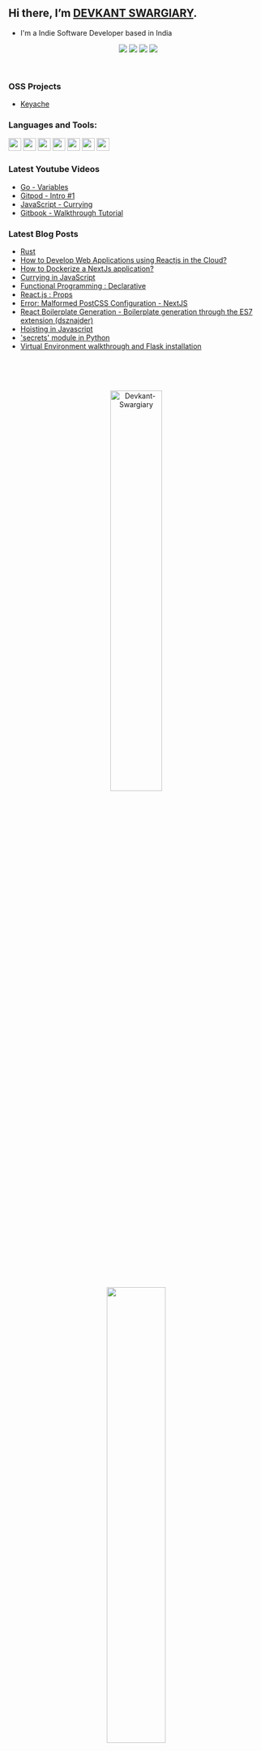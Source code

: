 ## Hi there, I’m [DEVKANT SWARGIARY][website].

- I'm a Indie Software Developer based in India


<p align="center">
  &nbsp;
  <a href="https://www.devoss.in/"><img src="https://img.shields.io/badge/Website-00008B?style=for-the-badge&logo=website&logoColor=white"></a>
  <a href="https://www.youtube.com/channel/UCVSo6oM9UEwmbh8BH8Fx3bQ"><img src="https://img.shields.io/badge/YouTube-FF0000?style=for-the-badge&logo=youtube&logoColor=white"></a>
    <a href="https://twitter.com/devkant21"><img src="https://img.shields.io/badge/Twitter-1DA1F2?style=for-the-badge&logo=twitter&logoColor=white" /></a>
  <a href="https://dev21.hashnode.dev/"><img src="https://img.shields.io/badge/Hashnode-00008B?style=for-the-badge&logo=hashnode&logoColor=white" /></a>
</p>

<br />

### OSS Projects

<!-- OSS Projects:START -->

- [Keyache](https://www.npmjs.com/package/keyache)

<!-- OSS Projects:END -->

### Languages and Tools:


<code><img height="25" src="https://upload.wikimedia.org/wikipedia/commons/6/6a/JavaScript-logo.png?20120221235433"></code>
<code><img height="25" src="https://upload.wikimedia.org/wikipedia/commons/thumb/4/4c/Typescript_logo_2020.svg/1024px-Typescript_logo_2020.svg.png?20210506173343"></code>
<code><img height="25" src="https://upload.wikimedia.org/wikipedia/commons/thumb/a/a7/React-icon.svg/1024px-React-icon.svg.png?20220125121207"></code>
<code><img height="25" src="https://decodenatura.com/static/fb8aa1bb70c9925ce1ae22dc2711b343/nextjs-logo.png"></code>
<code><img height="25" src="https://w7.pngwing.com/pngs/856/814/png-transparent-rust-system-programming-language-computer-programming-rusted-miscellaneous-computer-programming-bicycle-part.png"></code>
<code><img height="25" src="https://cdn.jsdelivr.net/gh/devicons/devicon/icons/git/git-original.svg"></code>
<code><img height="25" src="https://w7.pngwing.com/pngs/907/608/png-transparent-solidity-ethereum-smart-contract-blockchain-neo-others-angle-triangle-logo.png"></code>
<br />

### Latest Youtube Videos

<!-- YOUTUBE-VIDEO-LIST:START -->

- [Go - Variables](https://www.youtube.com/watch?v=6f8GffalM3Q)
- [Gitpod - Intro #1](https://www.youtube.com/watch?v=e3wSrWcs4_E)
- [JavaScript - Currying](https://www.youtube.com/watch?v=vM6bpuzudcU&t=18s)
- [Gitbook - Walkthrough Tutorial](https://www.youtube.com/watch?v=-RfWmoXE3z4&t=646s)
<!-- YOUTUBE-VIDEO-LIST:END -->

### Latest Blog Posts

<!-- BLOG-POST-LIST:START -->
- [Rust](https://www.devoss.in/posts/rust)
- [How to Develop Web Applications using Reactjs in the Cloud?](https://fuelerhq.hashnode.dev/how-to-develop-web-applications-using-reactjs-in-the-cloud)
- [How to Dockerize a NextJs application?](https://dev21.hashnode.dev/how-to-dockerize-a-nextjs-application)
- [Currying in JavaScript](https://dev21.hashnode.dev/currying-in-javascript)
- [Functional Programming : Declarative](https://dev21.hashnode.dev/functional-programming-declarative)
- [React.js : Props](https://dev21.hashnode.dev/reactjs-props)
- [Error: Malformed PostCSS Configuration - NextJS](https://dev21.hashnode.dev/error-malformed-postcss-configuration-nextjs)
- [React Boilerplate Generation - Boilerplate generation through the ES7 extension (dsznajder)](https://dev21.hashnode.dev/react-boilerplate-generation)
- [Hoisting in Javascript](https://dev21.hashnode.dev/hoisting-in-javascript)
- ['secrets' module in Python](https://dev21.hashnode.dev/secrets-module-in-python)
- [Virtual Environment walkthrough and Flask installation](https://dev21.hashnode.dev/virtual-environment-walkthrough-and-flask-installation)
<!-- BLOG-POST-LIST:END -->

<br />

<!---
Devkant21/Devkant21 is a ✨ special ✨ repository because its `README.md` (this file) appears on your GitHub profile.
You can click the Preview link to take a look at your changes.
--->

<br />
<br />

[website]: https://www.devoss.in/
[github]: https://github.com/Devkant21
[Twitter]: https://twitter.com/Devkant21
[Hashnode]: https://dev21.hashnode.dev/
[Dev.to]: https://dev.to/devkant21
[email]: devkant21@gmail.com

<p align="center"><img width="45%" src="https://github-readme-stats.vercel.app/api?username=Devkant21&show_icons=true&theme=tokyonight" alt="Devkant-Swargiary" /> </p>
<p align = "center">
  
  <img width="48%" src = "https://github-readme-streak-stats.herokuapp.com/?user=Devkant21&theme=radical">
</p>

<details>
  <summary>
    Github Stats
  </summary>
  
![Top Langs](https://github-readme-stats.vercel.app/api/top-langs/?username=Devkant21&layout=compact)
  
 </details>

<p align="center"> 
  Visitor count<br>
  <img src="https://profile-counter.glitch.me/Devkant21/count.svg" />
</p>



